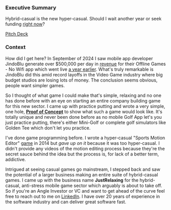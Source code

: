 <p align="center"><h3><b>Executive Summary</b></h3></p>
<p>Hybrid-casual is the new hyper-casual. Should I wait another year or seek funding <a href="https://youtu.be/bNpx7gpSqbY?t=209">right now</a>?</p>
  
<p><a href="https://github.com/jnnilson/jnnilson/blob/main/PitchDeck.pdf">Pitch Deck</a></p>

<p><h3><b>Context</b></h3></p>

<p>How did I get here? In September of 2024 I saw mobile app developer JindoBlu generate over $500,000 per day in <a href="https://youtu.be/q9groW1mOnY" target="_blank">revenue</a> for their Offline Games - No Wifi app which went live <a href="https://app.sensortower.com/android/publisher/jindoblu/JindoBlu">a year earlier</a>. What's truly remarkable is JindoBlu did this amid record layoffs in the Video Game industry where big budget studios are losing lots of money. The conclusion seems obvious, people want simpler games.</p>

<p>So I thought of what game I could make that's simple, relaxing and no one has done before with an eye on starting an entire company building game for this new sector. I came up with practice putting and wrote a very simple, one hole, <b><a href="https://jnnilson.github.io/JustPutting/">Proof of Concept</a></b> to show what such a game would look like. It's totally unique and never been done before as no mobile Golf App let's you just practice putting, there's either Mini-Golf or complete golf simulators like Golden Tee which don't let you practice.</p>  

<p>I've done game programming before. I wrote a hyper-casual "Sports Motion Editor" <a href="https://www.youtube.com/watch?v=jPMEMKzQ2cI&list=PLzv9Ec4NAYmEBrqGg8LMDTIR4nKOnzU6Y&index=3" target="_blank" rel="noopener noreferrer">game</a> in 2014 but <i>gave up on it</i> because it was too hyper-casual. I didn't provide any videos of the motion editing process because they're the secret sauce behind the idea but the process is, for lack of a better term, addictive.</p>

<p>Intrigued at seeing casual games go mainstream, I stepped back and saw the potential of a larger business making an entire suite of hybrid-casual games. I came up with the business name <b>JustRelaxing</b> for the hybrid-casual, anti-stress mobile game sector which arguably is about to take off. So if you're an Angle Investor or VC and want to get ahead of the curve feel free to reach out to me on <a href="https://www.linkedin.com/in/john-nilson-1978ab9/">LinkedIn</a>. I have over 20 years of experience in the software industry and can deliver great software fast.</p>
